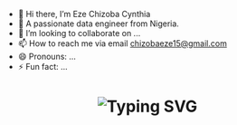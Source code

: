 - 👋 Hi there, I’m Eze Chizoba Cynthia
- 👀 A passionate data engineer from Nigeria.
- 💞️ I’m looking to collaborate on ...
- 📫 How to reach me via email chizobaeze15@gmail.com
- 😄 Pronouns: ...
- ⚡ Fun fact: ...

<div align="center">
  <h1>
    <img src="https://readme-typing-svg.herokuapp.com?font=JetBrains+Mono&size=32&duration=3000&color=00FFCC&center=true&vCenter=true&width=500&lines=Hi+I'm+Chizoba+Eze;Welcome+to+my+creative+space+✨;Feel+free+to+explore+my+projects+💡" alt="Typing SVG" />
  </h1>
</div>
